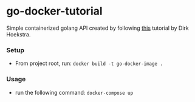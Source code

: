 # go-docker-tutorial
Simple containerized golang API created by following [this](https://levelup.gitconnected.com/docker-for-go-development-a27141f36ba9) tutorial by Dirk Hoekstra.

### Setup
* From project root, run: `docker build -t go-docker-image .`

### Usage
* run the following command: `docker-compose up`
